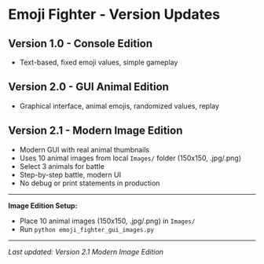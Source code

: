 # Emoji Fighter - Version Updates

## Version 1.0 - Console Edition
- Text-based, fixed emoji values, simple gameplay

## Version 2.0 - GUI Animal Edition
- Graphical interface, animal emojis, randomized values, replay

## Version 2.1 - Modern Image Edition
- Modern GUI with real animal thumbnails
- Uses 10 animal images from local `Images/` folder (150x150, .jpg/.png)
- Select 3 animals for battle
- Step-by-step battle, modern UI
- No debug or print statements in production

---

**Image Edition Setup:**
- Place 10 animal images (150x150, .jpg/.png) in `Images/`
- Run `python emoji_fighter_gui_images.py`

---

*Last updated: Version 2.1 Modern Image Edition* 